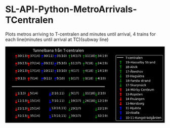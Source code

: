 # SL-API-Python-MetroArrivals-TCentralen
Plots metros arriving to T-centralen and minutes until arrival, 4 trains for each line(minutes until arrival at TC)(subway line)




![Screenshot](MetroArrivals.png)
